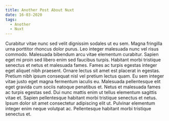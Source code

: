 ```yaml
---
title: Another Post About Nuxt
date: 16-03-2020
tags:
  - Another
  - Nuxt
---
```


Curabitur vitae nunc sed velit dignissim sodales ut eu sem. Magna fringilla urna porttitor rhoncus dolor purus. Leo integer malesuada nunc vel risus commodo. Malesuada bibendum arcu vitae elementum curabitur. Sapien eget mi proin sed libero enim sed faucibus turpis. Habitant morbi tristique senectus et netus et malesuada fames. Fames ac turpis egestas integer eget aliquet nibh praesent. Ornare lectus sit amet est placerat in egestas. Pretium nibh ipsum consequat nisl vel pretium lectus quam. Eu sem integer vitae justo eget magna fermentum iaculis eu. Malesuada pellentesque elit eget gravida cum sociis natoque penatibus et. Netus et malesuada fames ac turpis egestas sed. Dui nunc mattis enim ut tellus elementum sagittis vitae et. Sapien pellentesque habitant morbi tristique senectus et netus. Ipsum dolor sit amet consectetur adipiscing elit ut. Pulvinar elementum integer enim neque volutpat ac. Pellentesque habitant morbi tristique senectus et.
